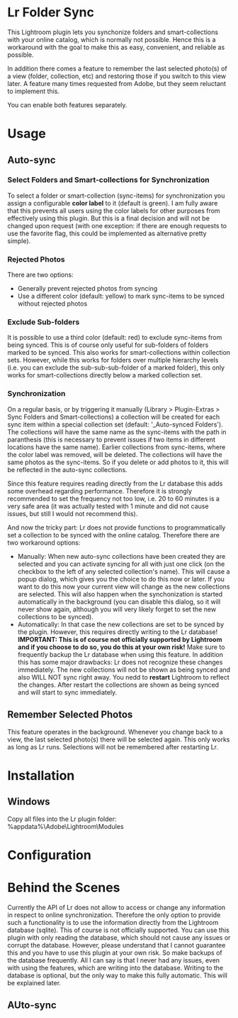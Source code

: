 # Lr Folder Sync
This Lightroom plugin lets you synchonize folders and smart-collections with your online catalog, which is normally not possible. Hence this is a workaround with the goal to make this as easy, convenient, and reliable as possible.

In addition there comes a feature to remember the last selected photo(s) of a view (folder, collection, etc) and restoring those if you switch to this view later. A feature many times requested from Adobe, but they seem reluctant to implement this.

You can enable both features separately.

# Usage
## Auto-sync
### Select Folders and Smart-collections for Synchronization
To select a folder or smart-collection (sync-items) for synchronization you assign a configurable **color label** to it (default is green). I am fully aware that this prevents all users using the color labels for other purposes from effectively using this plugin. But this is a final decision and will not be changed upon request (with one exception: if there are enough requests to use the favorite flag, this could be implemented as alternative pretty simple).

### Rejected Photos
There are two options:
* Generally prevent rejected photos from syncing
* Use a different color (default: yellow) to mark sync-items to be synced without rejected photos

### Exclude Sub-folders
It is possible to use a third color (default: red) to exclude sync-items from being synced. This is of course only useful for sub-folders of folders marked to be synced. This also works for smart-collections within collection sets. However, while this works for folders over multiple hierarchy levels (i.e. you can exclude the sub-sub-sub-folder of a marked folder), this only works for smart-collections directly below a marked collection set.

### Synchronization
On a regular basis, or by triggering it manually (Library > Plugin-Extras > Sync Folders and Smart-collections) a collection will be created for each sync item within a special collection set (default: '_Auto-synced Folders'). The collections will have the same name as the sync-items with the path in paranthesis (this is necessary to prevent issues if two items in different locations have the same name). Earlier collections from sync-items, where the color label was removed, will be deleted. The collections will have the same photos as the sync-items. So if you delete or add photos to it, this will be reflected in the auto-sync collections.

Since this feature requires reading directly from the Lr database this adds some overhead regarding performance. Therefore it is strongly recommended to set the frequency not too low, i.e. 20 to 60 minutes is a very safe area (it was actually tested with 1 minute and did not cause issues, but still I would not recommend this).

And now the tricky part: Lr does not provide functions to programmatically set a collection to be synced with the online catalog. Therefore there are two workaround options:
* Manually: When new auto-sync collections have been created they are selected and you can activate syncing for all with just one click (on the checkbox to the left of any selected collection's name). This will cause a popup dialog, which gives you the choice to do this now or later. If you want to do this now your current view will change as the new collections are selected. This will also happen when the synchonization is started automatically in the background (you can disable this dialog, so it will never show again, although you will very likely forget to set the new collections to be synced).
* Automatically: In that case the new collections are set to be synced by the plugin. However, this requires directly writing to the Lr database! **IMPORTANT: This is of course not officially supported by Lightroom and if you choose to do so, you do this at your own risk!** Make sure to frequently backup the Lr database when using this feature. In addition this has some major drawbacks: Lr does not recognize these changes immediately. The new collections will not be shown as being synced and also WILL NOT sync right away. You nedd to **restart** Lightroom to reflect the changes. After restart the collections are shown as being synced and will start to sync immediately.

## Remember Selected Photos
This feature operates in the background. Whenever you change back to a view, the last selected photo(s) there will be selected again. This only works as long as Lr runs. Selections will not be remembered after restarting Lr.

# Installation
## Windows
Copy all files into the Lr plugin folder: %appdata%\Adobe\Lightroom\Modules

# Configuration


# Behind the Scenes
Currently the API of Lr does not allow to access or change any information in respect to online synchronization. Therefore the only option to provide such a functionality is to use the information directly from the Lightroom database (sqlite). This of course is not officially supported. You can use this plugin with only reading the database, which should not cause any issues or corrupt the database. However, please understand that I cannot guarantee this and you have to use this plugin at your own risk. So make backups of the database frequently. All I can say is that I never had any issues, even with using the features, which are writing into the database. Writing to the database is optional, but the only way to make this fully automatic. This will be explained later.

## AUto-sync
